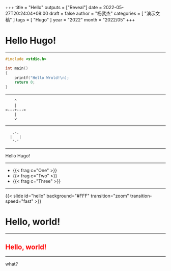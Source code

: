 +++
title = "Hello"
outputs = ["Reveal"]
date = 2022-05-27T20:24:04+08:00
draft = false
author = "杨武杰"
categories = [ "演示文稿" ]
tags = [ "Hugo" ]
year = "2022"
month = "2022/05"
+++

# Hello Hugo!

----------

```C
#include <stdio.h>

int main()
{
	printf("Hello Wrold!\n);
	return 0;
}
```

----------

```goat
    ^
    |
<---+--->
    |
    v
```

----------

<!-- .slide: data-background="#FF4081" -->

```goat
   .-.
  |   |
   '-'
```

----------

<!-- .slide: data-background="#FF4081" -->

Hello Hugo!

----------

- {{< frag c="One" >}}
- {{< frag c="Two" >}}
- {{< frag c="Three" >}}

----------

{{< slide id="hello" background="#FFF" transition="zoom" transition-speed="fast" >}}

# Hello, world!

---

<section data-noprocess>
  <h1 style="color:red;">Hello, world!</h1>
</section>

----------

what?